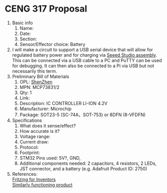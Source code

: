 # CENG 317 Proposal
1. Basic info
     1. Name: 
     2. Date: 
     3. Section:
     4. Sensor/Effector choice: Battery
2. I will make a circuit to support a USB serial device that will allow for regulated battery power and for charging via [Seeed Studio assembly](https://www.seeedstudio.com/fusion_pcb.html). This can be connected via a USB cable to a PC and PuTTY can be used for debugging. It can then also be connected to a Pi via USB but not necessarily this term. 
3. Preliminary Bill of Materials
    1. OPL: [ShenZhen](https://www.seeedstudio.com/opl.html)
    2. MPN: MCP73831/2
	3. Qty: 1
	4. Link: 
    5. Description:	IC CONTROLLER LI-ION 4.2V
	6. Manufacturer: Microchip
	7. Package: SOT23-5 (SC-74A，SOT-753) or 8DFN (8-VFDFN)
4. Specifications
    1. What does it sense/effect?
	2. How accurate is it?
    3. Voltage range:
	4. Current draw:
	5. Protocol:
	6. Footprint:
	7. STM32 Pins used: 5V?, GND, 
	8. Additional components needed: 2 capacitors, 4 resistors, 2 LEDs, JST connector, and a battery (e.g. Adafruit Product ID: 2750)
5. References:    
[Fritzing for Inventors](https://learning-oreilly-com.ezproxy.humber.ca/library/view/fritzing-for-inventors/9780071844642/ch01.html#ch01)    
[Similarly functioning product](https://learn.adafruit.com/adafruit-pro-trinket-lipoly-slash-liion-backpack/downloads)